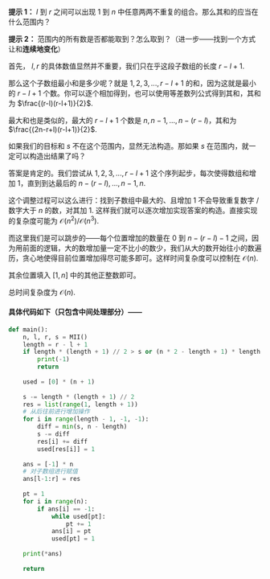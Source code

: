 **提示 1：** $l$ 到 $r$ 之间可以出现 $1$ 到 $n$ 中任意两两不重复的组合。那么其和的应当在什么范围内？

**提示 2：** 范围内的所有数是否都能取到？怎么取到？（进一步——找到一个方式让和**连续地变化**）

首先， $l,r$ 的具体数值显然并不重要，我们只在乎这段子数组的长度 $r-l+1$.

那么这个子数组最小和是多少呢？就是 $1,2,3,...,r-l+1$ 的和，因为这就是最小的 $r-l+1$ 个数。你可以逐个相加得到，也可以使用等差数列公式得到其和，其和为 $\frac{(r-l)(r-l+1)}{2}$.

最大和也是类似的，最大的 $r-l+1$ 个数是 $n,n-1,...,n-(r-l)$，其和为 $\frac{(2n-r+l)(r-l+1)}{2}$.

如果我们的目标和 $s$ 不在这个范围内，显然无法构造。那如果 $s$ 在范围内，就一定可以构造出结果了吗？

答案是肯定的。我们尝试从 $1,2,3,...,r-l+1$ 这个序列起步，每次使得数组和增加 $1$，直到到达最后的 $n-(r-l),...,n-1,n$.

这个调整过程可以这么进行：找到子数组中最大的、且增加 $1$ 不会导致重复数字 / 数字大于 $n$ 的数，对其加 $1$. 这样我们就可以逐次增加实现答案的构造。直接实现的复杂度可能为 $\mathcal{O}(n^2)/\mathcal{O}(n^3)$.

而这里我们是可以跳步的——每个位置增加的数量在 $0$ 到 $n-(r-l)-1$ 之间，因为用前面的逻辑，大的数增加量一定不比小的数少，我们从大的数开始往小的数遍历，贪心地使得目前位置增加得尽可能多即可。这样时间复杂度可以控制在 $\mathcal{O}(n)$.

其余位置填入 $[1,n]$ 中的其他正整数即可。

总时间复杂度为 $\mathcal{O}(n)$.

#### 具体代码如下（只包含中间处理部分）——

```Python []
def main():
    n, l, r, s = MII()
    length = r - l + 1
    if length * (length + 1) // 2 > s or (n * 2 - length + 1) * length // 2 < s:
        print(-1)
        return
    
    used = [0] * (n + 1)
    
    s -= length * (length + 1) // 2
    res = list(range(1, length + 1))
    # 从后往前进行增加操作
    for i in range(length - 1, -1, -1):
        diff = min(s, n - length)
        s -= diff
        res[i] += diff
        used[res[i]] = 1
    
    ans = [-1] * n
    # 对子数组进行赋值
    ans[l-1:r] = res
    
    pt = 1
    for i in range(n):
        if ans[i] == -1:
            while used[pt]:
                pt += 1
            ans[i] = pt
            used[pt] = 1
    
    print(*ans)
    
    return
```
